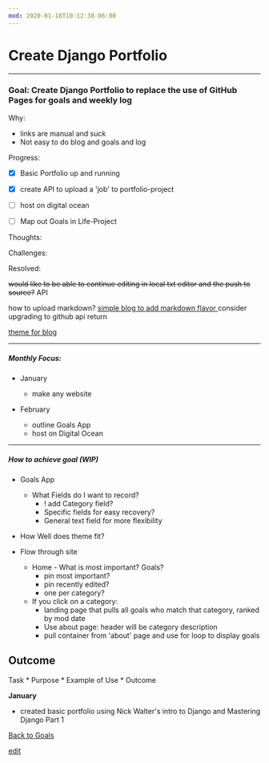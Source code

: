 ```yaml
---
mod: 2020-01-18T10:12:38-06:00
---
```


# Create Django Portfolio

---


### Goal: Create Django Portfolio to replace the use of GitHub Pages for goals and weekly log

Why:

*  links are manual and suck
*  Not easy to do blog and goals and log

Progress:

- [x] Basic Portfolio up and running
- [x] create API to upload a 'job' to portfolio-project
- [ ] host on digital ocean
- [ ] Map out Goals in Life-Project


Thoughts:


Challenges:

Resolved:

~~would like to be able to continue editing in local txt editor and the push to source?~~ API

how to upload markdown? [ simple blog to add markdown flavor ](https://www.imzjy.com/blog/2018-05-20-render-the-markdown-in-django)
consider upgrading to github api return

[theme for blog](https://colorlib.com/wp/template/suppablog/)

----------

##### Monthly Focus:

* January
  - make any website

* February
    - outline Goals App
    - host on Digital Ocean

---

##### How to achieve goal (WIP)

* Goals App
  - What Fields do I want to record?
    - ! add Category field?
    - Specific fields for easy recovery?
    - General text field for more flexibility
* How Well does theme fit?

* Flow through site
  - Home - What is most important? Goals?
    - pin most important?
    - pin recently edited?
    - one per category?
  - If you click on a category:
    - landing page that pulls all goals who match that category, ranked by mod date
    - Use about page: header will be category description
    - pull container from 'about' page and use for loop to display goals


## Outcome

Task * Purpose * Example of Use * Outcome

**January**

- created basic portfolio using Nick Walter's intro to Django and Mastering Django Part 1

[Back to Goals](https://ch3ck3rs.github.io/Goals)

[edit](https://github.com/ch3ck3rs/Goals/blob/gh-pages/2020Goals/Professional/Basic-Debian.md)
